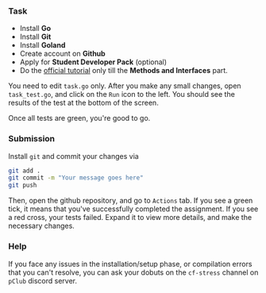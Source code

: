 ### Task
* Install **Go**
* Install **Git**
* Install **Goland**
* Create account on **Github**
* Apply for **Student Developer Pack** (optional)
* Do the [official tutorial](https://go.dev/tour/) only till the **Methods and Interfaces** part.

You need to edit `task.go` only. After you make any small changes, open `task_test.go`, and click on the `Run` icon to the left. You should see the results of the test at the bottom of the screen.

Once all tests are green, you're good to go.

### Submission
Install `git` and commit your changes via

```bash
git add .
git commit -m "Your message goes here"
git push
```

Then, open the github repository, and go to `Actions` tab. If you see a green tick, it means that you've successfully completed the assignment. If you see a red cross, your tests failed. Expand it to view more details, and make the necessary changes.

### Help
If you face any issues in the installation/setup phase, or compilation errors that you can't resolve, you can ask your dobuts on the `cf-stress` channel on `pClub` discord server.